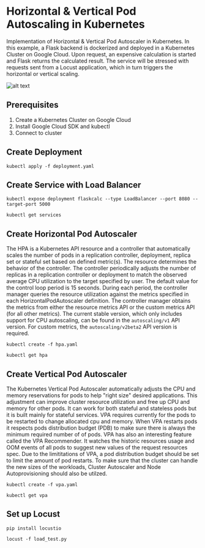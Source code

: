 # Horizontal & Vertical Pod Autoscaling in Kubernetes

Implementation of Horizontal & Vertical Pod Autoscaler in Kubernetes.
In this example, a Flask backend is dockerized and deployed in a Kubernetes Cluster on Google Cloud. Upon request, an expensive calculation is started and Flask returns the calculated result. The service will be stressed with requests sent from a Locust application, which in turn triggers the horizontal or vertical scaling. 

![alt text](https://github.com/shinra-tensei/clc-project-2020/blob/master/project_concept.JPG)

## Prerequisites
1. Create a Kubernetes Cluster on Google Cloud
2. Install Google Cloud SDK and kubectl
3. Connect to cluster

## Create Deployment

`kubectl apply -f deployment.yaml`

## Create Service with Load Balancer

`kubectl expose deployment flaskcalc --type LoadBalancer --port 8080 --target-port 5000`

`kubectl get services`

## Create Horizontal Pod Autoscaler

The HPA is a Kubernetes API resource and a controller that automatically scales the number of pods in a replication controller, deployment, replica set or stateful set based on defined metric(s). The resource determines the behavior of the controller. The controller periodically adjusts the number of replicas in a replication controller or deployment to match the observed average CPU utilization to the target specified by user. The default value for the control loop period is 15 seconds. During each period, the controller manager queries the resource utilization against the metrics specified in each HorizontalPodAutoscaler definition. The controller manager obtains the metrics from either the resource metrics API or the custom metrics API (for all other metrics). The current stable version, which only includes support for CPU autoscaling, can be found in the `autoscaling/v1` API version. For custom metrics, the `autoscaling/v2beta2` API version is required.

`kubectl create -f hpa.yaml`

`kubectl get hpa`

## Create Vertical Pod Autoscaler

The Kubernetes Vertical Pod Autoscaler automatically adjusts the CPU and memory reservations for pods to help "right size" desired applications. This adjustment can improve cluster resource utilization and free up CPU and memory for other pods. It can work for both stateful and stateless pods but it is built mainly for stateful services. VPA requires currently for the pods to be restarted to change allocated cpu and memory. When VPA restarts pods it respects pods distribution budget (PDB) to make sure there is always the minimum required number of of pods. VPA has also an interesting feature called the VPA Recommender. It watches the historic resources usage and OOM events of all pods to suggest new values of the request resources spec. Due to the limititations of VPA, a pod distribution budget should be set to limit the amount of pod restarts. To make sure that the cluster can handle the new sizes of the workloads, Cluster Autoscaler and Node Autoprovisioning should also be utilzed.

`kubectl create -f vpa.yaml`

`kubectl get vpa`

## Set up Locust

`pip install locustio`

`locust -f load_test.py`


